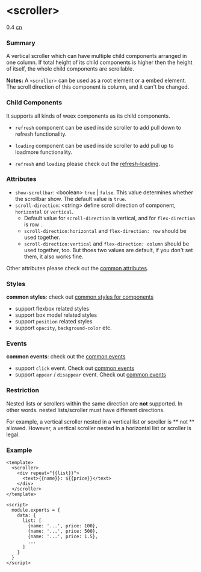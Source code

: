 # &lt;scroller&gt;
<span class="weex-version">0.4</span>
<a href="https://github.com/weexteam/article/issues/40"  class="weex-translate ">cn</a>

### Summary

A vertical scroller which can have multiple child components arranged in one column. If total height of its child components is higher then the height of itself, the whole child components are scrollable.

**Notes:** A `<scroller>` can be used as a root element or a embed element. The scroll direction of this component is column, and it can't be changed.

### Child Components

It supports all kinds of weex components as its child components.

* `refresh` component can be used inside scroller to add pull down to refresh functionality.
* `loading` component can be used inside scroller to add pull up to loadmore functionality.

* `refresh` and `loading` please check out the [refresh-loading](refresh-loading.md).

### Attributes

- `show-scrollbar`: &lt;boolean&gt; `true` | `false`. This value determines whether the scrollbar show. The default value is `true`.
- `scroll-direction`: &lt;string&gt; define scroll direction of component, `horizontal` or `vertical`.
	- Default value for `scroll-direction` is vertical, and for `flex-direction` is row .
	- `scroll-direction:horizontal` and `flex-direction: row` should be used together.
	- `scroll-direction:vertical` and `flex-direction: column` should be used together, too. But thoes two values are default, if you don't set them, it also works fine.

Other attributes please check out the [common attributes](../references/common-attrs.md).

### Styles

**common styles**: check out [common styles for components](../references/common-style.md)

- support flexbox related styles
- support box model related styles
- support ``position`` related styles
- support ``opacity``, ``background-color`` etc.

### Events

**common events**: check out the [common events](../references/common-event.md)

- support `click` event. Check out [common events](../references/common-event.md)
- support `appear` / `disappear` event. Check out [common events](../references/common-event.md)

### Restriction
Nested lists or scrollers within the same direction are **not** supported. In other words. nested lists/scroller must have different directions.

For example, a vertical scroller nested in a vertical list or scroller is ** not ** allowed. However, a vertical scroller nested in a horizontal list or scroller is legal.

### Example

```
<template>
  <scroller>
    <div repeat="{{list}}">
      <text>{{name}}: ${{price}}</text>
    </div>
  </scroller>
</template>

<script>
  module.exports = {
    data: {
      list: [
        {name: '...', price: 100},
        {name: '...', price: 500},
        {name: '...', price: 1.5},
        ...
      ]
    }
  }
</script>
```
